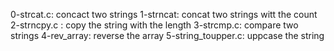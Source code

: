 0-strcat.c: concact two strings
1-strncat: concat two strings witt the count
2-strncpy.c : copy the string with the length
3-strcmp.c: compare two strings
4-rev_array: reverse the array
5-string_toupper.c: uppcase the string

